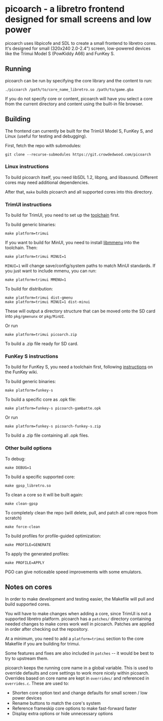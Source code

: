 # picoarch - a libretro frontend designed for small screens and low power

picoarch uses libpicofe and SDL to create a small frontend to libretro cores. It's designed for small (320x240 2.0-2.4") screen, low-powered devices like the Trimui Model S (PowKiddy A66) and FunKey S.

## Running

picoarch can be run by specifying the core library and the content to run:

```
./picoarch /path/to/core_name_libretro.so /path/to/game.gba
```

If you do not specify core or content, picoarch will have you select a core from the current directory and content using the built-in file browser.

## Building

The frontend can currently be built for the TrimUI Model S, FunKey S, and Linux (useful for testing and debugging).

First, fetch the repo with submodules:

```
git clone --recurse-submodules https://git.crowdedwood.com/picoarch
```

### Linux instructions

To build picoarch itself, you need libSDL 1.2, libpng, and libasound. Different cores may need additional dependencies.

After that, `make` builds picoarch and all supported cores into this directory.

### TrimUI instructions

To build for TrimUI, you need to set up the [toolchain](https://git.crowdedwood.com/trimui-toolchain/about/) first.

To build generic binaries:

```
make platform=trimui
```

If you want to build for MinUI, you need to install [libmmenu](https://github.com/shauninman/libmmenu) into the toolchain. Then:

```
make platform=trimui MINUI=1
```

`MINUI=1` will change save/config/system paths to match MinUI standards. If you just want to include mmenu, you can run:

```
make platform=trimui MMENU=1
```

To build for distribution:

```
make platform=trimui dist-gmenu
make platform=trimui MINUI=1 dist-minui
```

These will output a directory structure that can be moved onto the SD card into `pkg/gmenunx` or `pkg/MinUI`.

Or run

```
make platform=trimui picoarch.zip
```

To build a .zip file ready for SD card.

### FunKey S instructions

To build for FunKey S, you need a toolchain first, following [instructions](https://doc.funkey-project.com/developer_guide/tutorials/build_system/build_program_using_sdk/) on the FunKey wiki.

To build generic binaries:

```
make platform=funkey-s
```

To build a specific core as .opk file:

```
make platform=funkey-s picoarch-gambatte.opk
```

Or run

```
make platform=funkey-s picoarch-funkey-s.zip
```

To build a .zip file containing all .opk files.


### Other build options

To debug:

```
make DEBUG=1
```

To build a specific supported core:

```
make gpsp_libretro.so
```

To clean a core so it will be built again:

```
make clean-gpsp
```

To completely clean the repo (will delete, pull, and patch all core repos from scratch)

```
make force-clean
```

To build profiles for profile-guided optimization:

```
make PROFILE=GENERATE
```

To apply the generated profiles:

```
make PROFILE=APPLY
```

PGO can give noticeable speed improvements with some emulators.

## Notes on cores

In order to make development and testing easier, the Makefile will pull and build supported cores.

You will have to make changes when adding a core, since TrimUI is not a supported libretro platform. picoarch has a `patches/` directory containing needed changes to make cores work well in picoarch. Patches are applied in order after checking out the repository. 

At a minimum, you need to add a `platform=trimui` section to the core Makefile if you are building for trimui.

Some features and fixes are also included in `patches` -- it would be best to try to upstream them.

picoarch keeps the running core name in a global variable. This is used to override defaults and core settings to work more nicely within picoarch. Overrides based on core name are kept in `overrides/` and referenced in `overrides.c`. These are used to:

- Shorten core option text and change defaults for small screen / low power devices
- Rename buttons to match the core's system
- Reference frameskip core options to make fast-forward faster
- Display extra options or hide unnecessary options

